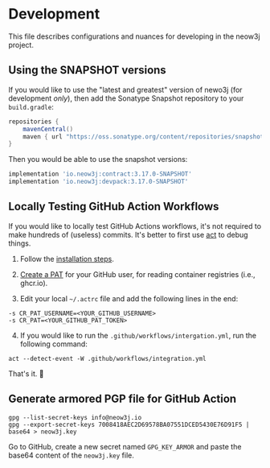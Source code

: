 # Development

This file describes configurations and nuances for developing in the neow3j project.

## Using the SNAPSHOT versions

If you would like to use the "latest and greatest" version of newo3j (for development *only*), then
add the Sonatype Snapshot repository to your `build.gradle`:

```groovy
repositories {
    mavenCentral()
    maven { url "https://oss.sonatype.org/content/repositories/snapshots" }
}
```

Then you would be able to use the snapshot versions:

```groovy
implementation 'io.neow3j:contract:3.17.0-SNAPSHOT'
implementation 'io.neow3j:devpack:3.17.0-SNAPSHOT'
```

## Locally Testing GitHub Action Workflows

If you would like to locally test GitHub Actions workflows, it's not required to make
hundreds of (useless) commits. It's better to first use [act](https://github.com/nektos/act) to
debug things.

1. Follow the [installation steps](https://github.com/nektos/act#installation).

2. [Create a PAT](https://docs.github.com/en/github/authenticating-to-github/creating-a-personal-access-token) for your GitHub user, for reading container registries (i.e., ghcr.io).

3. Edit your local `~/.actrc` file and add the following lines in the end:

```
-s CR_PAT_USERNAME=<YOUR_GITHUB_USERNAME>
-s CR_PAT=<YOUR_GITHUB_PAT_TOKEN>
```

4. If you would like to run the `.github/workflows/intergation.yml`, run the following command:

```
act --detect-event -W .github/workflows/integration.yml
```

That's it. :rocket:


## Generate armored PGP file for GitHub Action

```
gpg --list-secret-keys info@neow3j.io
gpg --export-secret-keys 7008418AEC2D69578BA07551DCED5430E76D91F5 | base64 > neow3j.key
```

Go to GitHub, create a new secret named `GPG_KEY_ARMOR` and paste
the base64 content of the `neow3j.key` file.